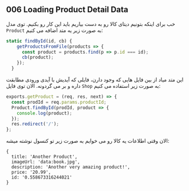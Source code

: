 ## 006 Loading Product Detail Data
خب برای اینکه بتونیم دیتای کالا رو به دست بیاریم باید این کار رو بکنیم. توی مدل `Product` به صورت زیر یه متد اضافه می کنیم:
```js
static findById(id, cb) {
    getProductsFromFile(products => {
      const product = products.find(p => p.id === id);
      cb(product);
    });
  }
```
این متد میاد از بین فایل هایی که وجود دارن، فایلی که آیدیش با آیدی ورودی مطابقت داره و بر می گردونه. الان توی فایل `Shop` به صورت زیر استفاده می کنیم:
```js
exports.getProduct = (req, res, next) => {
  const prodId = req.params.productId;
  Product.findById(prodId, product => {
    console.log(product);
  });
  res.redirect('/');
};
```
الان وقتی اطلاعات یه کالا رو می خوایم به صورت زیر تو کنسول نوشته میشه:
```console
{
  title: 'Another Product',
  imageUrl: 'data:book.jpg',
  description: 'Another very amazing product!',
  price: '20.99',
  id: '0.558673316244021'
}
```
